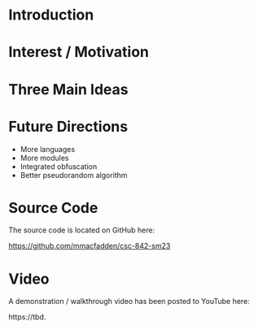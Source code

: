 # Introduction


# Interest / Motivation

# Three Main Ideas

# Future Directions

  * More languages
  * More modules
  * Integrated obfuscation
  * Better pseudorandom algorithm

# Source Code
The source code is located on GitHub here:

https://github.com/mmacfadden/csc-842-sm23


# Video
A demonstration / walkthrough video has been posted to YouTube here:

https://tbd.
